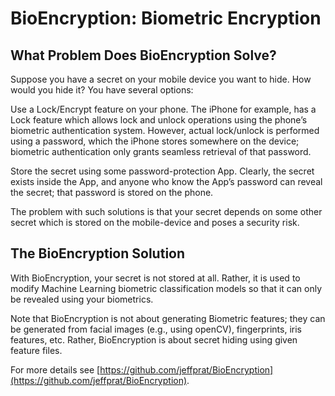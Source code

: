 
# BioEncryption: Biometric Encryption
## What Problem Does BioEncryption Solve?
Suppose you have a secret on your mobile device you want to hide. How would you hide it? You have several options:

Use a Lock/Encrypt feature on your phone. The iPhone for example, has a Lock feature which allows lock and unlock operations using the phone’s biometric authentication system. However, actual lock/unlock is performed using a password, which the iPhone stores somewhere on the device; biometric authentication only grants seamless retrieval of that password.

Store the secret using some password-protection App. Clearly, the secret exists inside the App, and anyone who know the App’s password can reveal the secret; that password is stored on the phone.

The problem with such solutions is that your secret depends on some other secret which is stored on the mobile-device and poses a security risk.

## The BioEncryption Solution
With BioEncryption, your secret is not stored at all. Rather, it is used to modify Machine Learning biometric classification models so that it can only be revealed using your biometrics.

Note that BioEncryption is not about generating Biometric features; they can be generated from facial images (e.g., using openCV), fingerprints, iris features, etc. Rather, BioEncryption is about secret hiding using given feature files.




For more details see [https://github.com/jeffprat/BioEncryption](https://github.com/jeffprat/BioEncryption).

